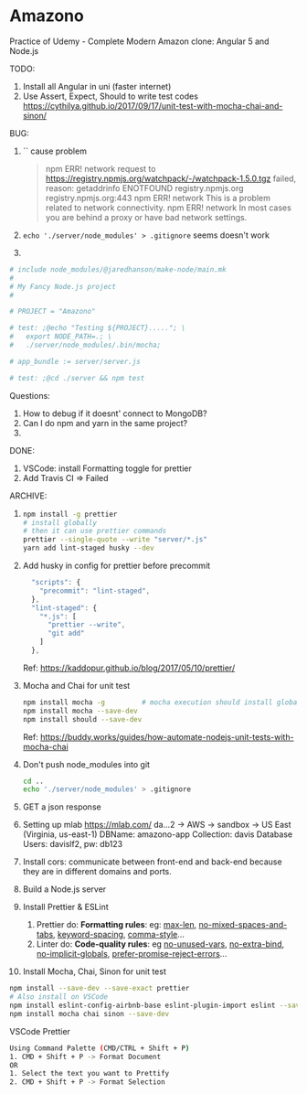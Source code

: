 # Amazono
Practice of Udemy - Complete Modern Amazon clone: Angular 5 and Node.js



TODO:

1. Install all Angular in uni (faster internet)
2. Use Assert, Expect, Should to write test codes https://cythilya.github.io/2017/09/17/unit-test-with-mocha-chai-and-sinon/



BUG:

1. `` cause problem

   > npm ERR! network request to https://registry.npmjs.org/watchpack/-/watchpack-1.5.0.tgz failed, reason: getaddrinfo ENOTFOUND registry.npmjs.org registry.npmjs.org:443
   > npm ERR! network This is a problem related to network connectivity.
   > npm ERR! network In most cases you are behind a proxy or have bad network settings.

2. `echo './server/node_modules' > .gitignore` seems doesn't work

3. ​

```Makefile
# include node_modules/@jaredhanson/make-node/main.mk
#
# My Fancy Node.js project
#

# PROJECT = "Amazono"

# test: ;@echo "Testing ${PROJECT}....."; \
# 	export NODE_PATH=.; \
# 	./server/node_modules/.bin/mocha;

# app_bundle := server/server.js

# test: ;@cd ./server && npm test
```





Questions:

1. How to debug if it doesnt' connect to MongoDB?
2. Can I do npm and yarn in the same project?
3. ​



DONE:

1. VSCode: install Formatting toggle for prettier
2. Add Travis CI => Failed



ARCHIVE:

1. ```sh
   npm install -g prettier
   # install globally
   # then it can use prettier commands
   prettier --single-quote --write "server/*.js"
   yarn add lint-staged husky --dev
   ```

2. Add husky in config for prettier before precommit 

   ```js
     "scripts": {
       "precommit": "lint-staged",
     },
     "lint-staged": {
       "*.js": [
         "prettier --write",
         "git add"
       ]
     },
   ```

   Ref: https://kaddopur.github.io/blog/2017/05/10/prettier/

3. Mocha and Chai for unit test

   ```sh
   npm install mocha -g      	# mocha execution should install globally
   npm install mocha --save-dev
   npm install should --save-dev
   ```

   Ref: https://buddy.works/guides/how-automate-nodejs-unit-tests-with-mocha-chai

4. Don't push node_modules into git

   ```sh
   cd ..
   echo './server/node_modules' > .gitignore
   ```


1. GET a json response
2. Setting up mlab https://mlab.com/
   da…2 -> AWS -> sandbox -> US East (Virginia, us-east-1)
   DBName: amazono-app
   Collection: davis
   Database Users: davislf2, pw: db123
3. Install cors: communicate between front-end and back-end because they are in different domains and ports.


1. Build a Node.js server
2. Install Prettier & ESLint
   1. Prettier do: **Formatting rules**: eg: [max-len](http://eslint.org/docs/rules/max-len), [no-mixed-spaces-and-tabs](http://eslint.org/docs/rules/no-mixed-spaces-and-tabs), [keyword-spacing](http://eslint.org/docs/rules/keyword-spacing), [comma-style](http://eslint.org/docs/rules/comma-style)...
   2. Linter do: **Code-quality rules**: eg [no-unused-vars](http://eslint.org/docs/rules/no-unused-vars), [no-extra-bind](http://eslint.org/docs/rules/no-extra-bind), [no-implicit-globals](http://eslint.org/docs/rules/no-implicit-globals), [prefer-promise-reject-errors](http://eslint.org/docs/rules/prefer-promise-reject-errors)...
3. Install Mocha, Chai, Sinon for unit test



```sh
npm install --save-dev --save-exact prettier
# Also install on VSCode
npm install eslint-config-airbnb-base eslint-plugin-import eslint --save-dev
npm install mocha chai sinon --save-dev
```



VSCode Prettier

```sh
Using Command Palette (CMD/CTRL + Shift + P)
1. CMD + Shift + P -> Format Document
OR
1. Select the text you want to Prettify
2. CMD + Shift + P -> Format Selection
```

